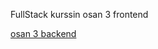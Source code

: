 FullStack kurssin osan 3 frontend

[osan 3 backend](https://github.com/PPeltola/fs-part3-back/tree/master)
